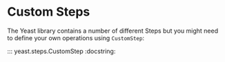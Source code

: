 # Custom Steps

The Yeast library contains a number of different Steps but you might need to define your own
operations using `CustomStep`:

::: yeast.steps.CustomStep
    :docstring:
